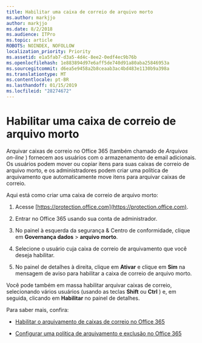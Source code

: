 ```yaml
---
title: Habilitar uma caixa de correio de arquivo morto
ms.author: markjjo
author: markjjo
ms.date: 8/2/2018
ms.audience: ITPro
ms.topic: article
ROBOTS: NOINDEX, NOFOLLOW
localization_priority: Priority
ms.assetid: e1a5fab7-d3a5-4d4c-8ee2-0edf4ec9b76b
ms.openlocfilehash: 1e883894d97e6aff5de740d91a80aba25846953a
ms.sourcegitcommit: d6ea5e9458a2b8ceaab3ac4bd483e1130b9a398a
ms.translationtype: MT
ms.contentlocale: pt-BR
ms.lasthandoff: 01/15/2019
ms.locfileid: "28274672"
---
```

# <a name="enable-an-archive-mailbox"></a>Habilitar uma caixa de correio de arquivo morto

Arquivar caixas de correio no Office 365 (também chamado de *Arquivos on-line* ) fornecem aos usuários com o armazenamento de email adicionais. Os usuários podem mover ou copiar itens para suas caixas de correio de arquivo morto, e os administradores podem criar uma política de arquivamento que automaticamente move itens para arquivar caixas de correio. 
  
Aqui está como criar uma caixa de correio de arquivo morto:
  
1. Acesse [https://protection.office.com](https://protection.office.com).
    
2. Entrar no Office 365 usando sua conta de administrador.
    
3. No painel à esquerda da segurança &amp; Centro de conformidade, clique em **Governança dados** \> **arquivo morto**.
    
4. Selecione o usuário cuja caixa de correio de arquivamento que você deseja habilitar.
    
5. No painel de detalhes à direita, clique em **Ativar** e clique em **Sim** na mensagem de aviso para habilitar a caixa de correio de arquivo morto. 
    
Você pode também em massa habilitar arquivar caixas de correio, selecionando vários usuários (usando as teclas **Shift** ou **Ctrl** ) e, em seguida, clicando em **Habilitar** no painel de detalhes. 
  
Para saber mais, confira:
  
- [Habilitar o arquivamento de caixas de correio no Office 365](https://support.office.com/article/enable-archive-mailboxes-in-the-office-365-security-compliance-center-268a109e-7843-405b-bb3d-b9393b2342ce)
    
- [Configurar uma política de arquivamento e exclusão no Office 365](https://support.office.com/article/Set-up-an-archive-and-deletion-policy-for-mailboxes-in-your-Office-365-organization-ec3587e4-7b4a-40fb-8fb8-8aa05aeae2ce)
    

